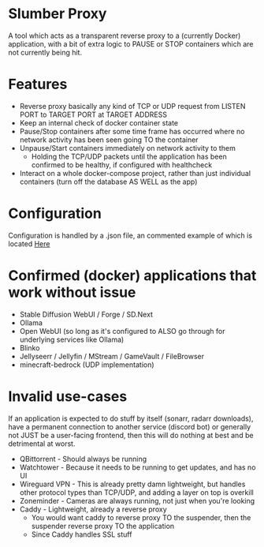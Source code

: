 # Slumber Proxy
A tool which acts as a transparent reverse proxy to a (currently Docker) application, with a bit of extra logic to PAUSE or STOP containers which are not currently being hit.

# Features
* Reverse proxy basically any kind of TCP or UDP request from LISTEN PORT to TARGET PORT at TARGET ADDRESS
* Keep an internal check of docker container state
* Pause/Stop containers after some time frame has occurred where no network activity has been seen going TO the container
* Unpause/Start containers immediately on network activity to them
	* Holding the TCP/UDP packets until the application has been confirmed to be healthy, if configured with healthcheck
* Interact on a whole docker-compose project, rather than just individual containers (turn off the database AS WELL as the app)

# Configuration
Configuration is handled by a .json file, an commented example of which is located [Here](Configuration/config.example.json)

# Confirmed (docker) applications that work without issue
* Stable Diffusion WebUI / Forge / SD.Next
* Ollama
* Open WebUI (so long as it's configured to ALSO go through for underlying services like Ollama)
* Blinko
* Jellyseerr / Jellyfin / MStream / GameVault / FileBrowser
* minecraft-bedrock (UDP implementation)

# Invalid use-cases
If an application is expected to do stuff by itself (sonarr, radarr downloads), have a permanent connection to another service (discord bot) or 
generally not JUST be a user-facing frontend, then this will do nothing at best and be detrimental at worst.
* QBittorrent - Should always be running
* Watchtower - Because it needs to be running to get updates, and has no UI
* Wireguard VPN - This is already pretty damn lightweight, but handles other protocol types than TCP/UDP, and adding a layer on top is overkill
* Zoneminder - Cameras are always running, not just when you're looking
* Caddy - Lightweight, already a reverse proxy
	* You would want caddy to reverse proxy TO the suspender, then the suspender reverse proxy TO the application
	* Since Caddy handles SSL stuff